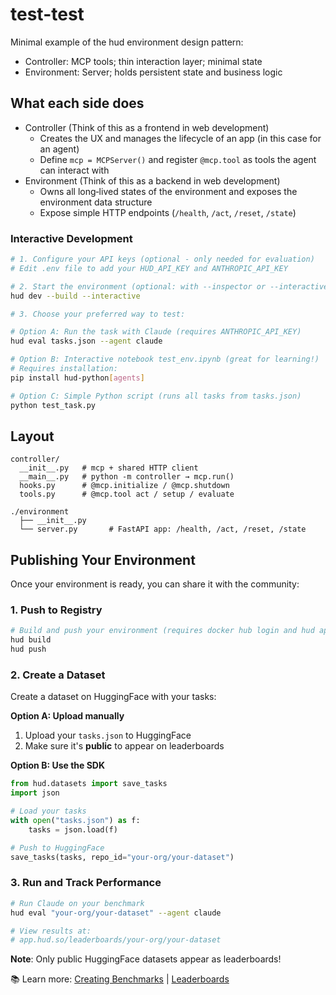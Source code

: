 # test-test

Minimal example of the hud environment design pattern:
- Controller: MCP tools; thin interaction layer; minimal state
- Environment: Server; holds persistent state and business logic

## What each side does
- Controller (Think of this as a frontend in web development)
  - Creates the UX and manages the lifecycle of an app (in this case for an agent)
  - Define `mcp = MCPServer()` and register `@mcp.tool` as tools the agent can interact with
- Environment (Think of this as a backend in web development)
  - Owns all long‑lived states of the environment and exposes the environment data structure
  - Expose simple HTTP endpoints (`/health`, `/act`, `/reset`, `/state`)

### Interactive Development
```bash
# 1. Configure your API keys (optional - only needed for evaluation)
# Edit .env file to add your HUD_API_KEY and ANTHROPIC_API_KEY

# 2. Start the environment (optional: with --inspector or --interactive)
hud dev --build --interactive

# 3. Choose your preferred way to test:

# Option A: Run the task with Claude (requires ANTHROPIC_API_KEY)
hud eval tasks.json --agent claude

# Option B: Interactive notebook test_env.ipynb (great for learning!)
# Requires installation:
pip install hud-python[agents]

# Option C: Simple Python script (runs all tasks from tasks.json)
python test_task.py
```

## Layout
```
controller/
  __init__.py   # mcp + shared HTTP client
  __main__.py   # python -m controller → mcp.run()
  hooks.py      # @mcp.initialize / @mcp.shutdown
  tools.py      # @mcp.tool act / setup / evaluate

./environment
  ├── __init__.py
  └── server.py       # FastAPI app: /health, /act, /reset, /state
```

## Publishing Your Environment

Once your environment is ready, you can share it with the community:

### 1. Push to Registry
```bash
# Build and push your environment (requires docker hub login and hud api key)
hud build
hud push
```

### 2. Create a Dataset

Create a dataset on HuggingFace with your tasks:

**Option A: Upload manually**
1. Upload your `tasks.json` to HuggingFace
2. Make sure it's **public** to appear on leaderboards

**Option B: Use the SDK**
```python
from hud.datasets import save_tasks
import json

# Load your tasks
with open("tasks.json") as f:
    tasks = json.load(f)

# Push to HuggingFace
save_tasks(tasks, repo_id="your-org/your-dataset")
```

### 3. Run and Track Performance

```bash
# Run Claude on your benchmark
hud eval "your-org/your-dataset" --agent claude

# View results at:
# app.hud.so/leaderboards/your-org/your-dataset
```

**Note**: Only public HuggingFace datasets appear as leaderboards!

📚 Learn more: [Creating Benchmarks](https://docs.hud.so/evaluate-agents/create-benchmarks) | [Leaderboards](https://docs.hud.so/evaluate-agents/leaderboards)

